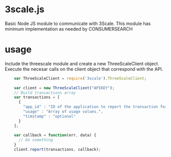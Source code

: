 # 3scale.js

Basic Node JS module to communicate with 3Scale. This module has minimum implementation
as needed by CONSUMERSEARCH


# usage
Include the threescale module and create a new ThreeScaleClient object. Execute the necesar calls 
on the client object that correspond with the API.

```javascript
    var ThreeScaleClient = require('3scale').ThreeScaleClient;
    
    var client = new ThreeScaleClient("APIKEY");
    // Build transactions array
    var transactions = [
      { 
        "app_id" : "ID of the application to report the transaction for",
        "usage" : "Array of usage values.",
        "timstamp" : "optional"  
      }
    ];
    
    var callback = function(err, data) {
      // Do something
    }
    client.report(transactions, callback);
```
